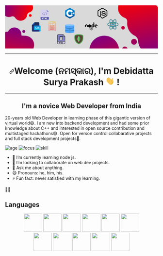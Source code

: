 <p><a target="_blank" rel="noopener noreferrer" href="https://raw.githubusercontent.com/debidattasuryaprakash/debidattasuryaprakash/main/photo/XIV.png"><img src="https://raw.githubusercontent.com/debidattasuryaprakash/debidattasuryaprakash/main/photo/XIV.png" alt="" style="max-width:100%;"></a></p>
<hr>



### <h1 align="center"><a id="user-content--नमस्ते-namaste-im-subhampreet-mohanty---" class="anchor" aria-hidden="true" href="#-नमस्ते-namaste-im-subhampreet-mohanty---"><svg class="octicon octicon-link" viewBox="0 0 16 16" version="1.1" width="16" height="16" aria-hidden="true"><path fill-rule="evenodd" d="M7.775 3.275a.75.75 0 001.06 1.06l1.25-1.25a2 2 0 112.83 2.83l-2.5 2.5a2 2 0 01-2.83 0 .75.75 0 00-1.06 1.06 3.5 3.5 0 004.95 0l2.5-2.5a3.5 3.5 0 00-4.95-4.95l-1.25 1.25zm-4.69 9.64a2 2 0 010-2.83l2.5-2.5a2 2 0 012.83 0 .75.75 0 001.06-1.06 3.5 3.5 0 00-4.95 0l-2.5 2.5a3.5 3.5 0 004.95 4.95l1.25-1.25a.75.75 0 00-1.06-1.06l-1.25 1.25a2 2 0 01-2.83 0z"></path></svg></a>Welcome (ନମସ୍କାର), I'm Debidatta Surya Prakash <a target="_blank" rel="noopener noreferrer" href="https://raw.githubusercontent.com/ABSphreak/ABSphreak/master/gifs/Hi.gif"><img src="https://raw.githubusercontent.com/ABSphreak/ABSphreak/master/gifs/Hi.gif" width="30px" style="max-width:100%;"></a> ! </h1>
<hr>

<h2  align="center">I'm a novice Web Developer from India</h2>

<p>20-years old Web Developer in learning phase of this gigantic version of virtual world&#128516. I am new into backend development and had some prior knowledge about C++ and interested in open source contribution and multistaged hackathons😅. Open for verson control collabarative projects and full stack development projects🤗. 

<p>
<img src="https://img.shields.io/badge/age-20-blue" alt="age" data-canonical-src="https://img.shields.io/badge/age-20-blue" style="max-width:100%;">
<img src="https://img.shields.io/badge/focus-WebDev-brightgreen" alt="focus" data-canonical-src="https://img.shields.io/badge/focus-WebDev-brightgreen" style="max-width:100%;">
<img src="https://img.shields.io/badge/skill-Learning-red" alt="skill" data-canonical-src="https://img.shields.io/badge/skill-Learning-red" style="max-width:100%;">
</p>

- 🌱 I’m currently learning node js.
- 👯 I’m looking to collaborate on web dev projects.
- 💬 Ask me about anything.
- 😄 Pronouns: he, him, his.
- ⚡ Fun fact: never satisfied with my learning.

👨‍💻<h2>Languages</h2>
<div align="center">
<a target="_blank" rel="noopener noreferrer" href="https://github.com/Subhampreet/Subhampreet/blob/master/logos/c++.png?raw=true"><img src="https://github.com/Subhampreet/Subhampreet/raw/master/logos/c++.png?raw=true" height="60" width="60" style="max-width:100%;"></a>
<a target="_blank" rel="noopener noreferrer" href="https://github.com/Subhampreet/Subhampreet/blob/master/logos/JS.png?raw=true"><img src="https://github.com/Subhampreet/Subhampreet/raw/master/logos/JS.png?raw=true" height="60" width="60" style="max-width:100%;"></a>
<a target="_blank" rel="noopener noreferrer" href="https://camo.githubusercontent.com/aac945beac14dc731dc0499a530a41c7b76addcae3adbeeae28b5dc3add9a3a0/68747470733a2f2f63646e2e69636f6e73636f75742e636f6d2f69636f6e2f667265652f706e672d3531322f6e6f64652d6a732d313137343932352e706e67"><img src="https://camo.githubusercontent.com/aac945beac14dc731dc0499a530a41c7b76addcae3adbeeae28b5dc3add9a3a0/68747470733a2f2f63646e2e69636f6e73636f75742e636f6d2f69636f6e2f667265652f706e672d3531322f6e6f64652d6a732d313137343932352e706e67" height="60" width="60" data-canonical-src="https://cdn.iconscout.com/icon/free/png-512/node-js-1174925.png" style="max-width:100%;"></a>
<a target="_blank" rel="noopener noreferrer" href="https://github.com/Subhampreet/Subhampreet/blob/master/logos/css.png?raw=true"><img src="https://github.com/Subhampreet/Subhampreet/raw/master/logos/css.png?raw=true" height="60" width="60" style="max-width:100%;"></a>
<a target="_blank" rel="noopener noreferrer" href="https://github.com/Subhampreet/Subhampreet/blob/master/logos/html.png?raw=true"><img src="https://github.com/Subhampreet/Subhampreet/raw/master/logos/html.png?raw=true" height="60" width="60" style="max-width:100%;"></a>
<a target="_blank" rel="noopener noreferrer" href="https://camo.githubusercontent.com/c10bbec541caa795eee7a0ada0415e2fe7c04b4f89aaa8ebc76e1d1ac2ede1d6/68747470733a2f2f696d672e69636f6e73382e636f6d2f636f6c6f722f3435322f6d6f6e676f64622e706e67"><img src="https://camo.githubusercontent.com/c10bbec541caa795eee7a0ada0415e2fe7c04b4f89aaa8ebc76e1d1ac2ede1d6/68747470733a2f2f696d672e69636f6e73382e636f6d2f636f6c6f722f3435322f6d6f6e676f64622e706e67" height="60" width="60" data-canonical-src="https://img.icons8.com/color/452/mongodb.png" style="max-width:100%;"></a>
<br>
<a target="_blank" rel="noopener noreferrer" href="https://github.com/Subhampreet/Subhampreet/blob/master/logos/php.png?raw=true"><img src="https://github.com/Subhampreet/Subhampreet/raw/master/logos/php.png?raw=true" height="60" width="60" style="max-width:100%;"></a>
<a target="_blank" rel="noopener noreferrer" href="https://github.com/Subhampreet/Subhampreet/blob/master/logos/sql.png?raw=true"><img src="https://github.com/Subhampreet/Subhampreet/raw/master/logos/sql.png?raw=true" height="60" width="60" style="max-width:100%;"></a>
<a target="_blank" rel="noopener noreferrer" href="https://github.com/Subhampreet/Subhampreet/blob/master/logos/git.png?raw=true"><img src="https://github.com/Subhampreet/Subhampreet/raw/master/logos/git.png?raw=true" height="60" width="60" style="max-width:100%;"></a>
<a target="_blank" rel="noopener noreferrer" href="https://github.com/Subhampreet/Subhampreet/blob/master/logos/vs.png?raw=true"><img src="https://github.com/Subhampreet/Subhampreet/raw/master/logos/vs.png?raw=true" height="60" width="60" style="max-width:100%;"></a>
<a target="_blank" rel="noopener noreferrer" href="https://github.com/Subhampreet/Subhampreet/blob/master/logos/bootstrap.png?raw=true"><img src="https://github.com/Subhampreet/Subhampreet/raw/master/logos/bootstrap.png?raw=true" height="60" width="60" style="max-width:100%;"></a>
</div>
